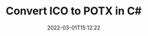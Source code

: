 ---
############################# Static ############################
layout: "auto-gen-conversion"
date: 2022-03-01T15:12:22
draft: false
otherformats: bmp dcm emf emz gif ico jp2 jpeg jpg png pps ppsx ppt pptx psb psd svg svgz tga tif tiff webp wmf wmz
breadcrumb: ICO to POTX in C#

############################# Head ############################
head_title: "ICO to POTX Converter in C#"
head_description: "Convert ICO to POTX in .NET using a few lines of code. Use the GroupDocs Document Conversion API to convert over 160 file formats."

############################# Header ############################
title: "Convert ICO to POTX in C#"
description: "ICO to POTX conversion with a few lines of .NET code"
bg_image: "https://cms.admin.containerize.com/templates/aspose/App_Themes/V3/images/bg/header1.png"
bg_overlay: false
button:
    enable: true

############################# SubMenu ############################
submenu:
    enable: true

    left:
        img_alt: "GroupDocs.Conversion for .NET"
        image: "https://cms.admin.containerize.com/templates/groupdocs/images/product-logos/90x90-noborder/groupdocs-conversion-net.png"
        product: "GroupDocs.Conversion"
        platform: ".NET"

    

############################# About ############################
about:
    enable: true
    title: "About GroupDocs.Conversion для .NET API"
    content: |
        [GroupDocs.Conversion for .NET](https://products.groupdocs.com/conversion/net/) can be used to convert Microsoft Word, Excel, PowerPoint, PDF, Visio and other formats. GroupDocs.Conversion is a standalone API that is suitable for back-end and internal systems where high performance is required. It does not depend on any software such as Microsoft or Open Office.
    

overview:
    enable: true
    content: |
        Convert your ICO files to POTX in .NET easily. You can use just a couple of C# code lines in any platform of your choice like - Windows, Linux, macOS.
        You can try ICO to POTX conversion for free and evaluate conversion results quality.
        Along with simple file conversion scenarios you can try more advanced options for loading source ICO file and for saving output POTX result. 
        
        For example, for the source ICO file you may use the following load options:

        * auto-detect file format;
        * specify password for protected files (if file format supports it);
        * replace missing fonts to preserve document appearance.
        
        There are also advanced convert options for the POTX file:

        * convert specific document page or page range;
        * add a watermark to the converted POTX file.

        Once conversion is completed you can save your POTX file to the local file path or any third-party storage like FTP, Amazon S3, Google Drive, Dropbox etc.
        Please note - to convert ICO to POTX there is no need for any additional software installed - like MS Office, Open Office, Adobe Acrobat Reader etc. 


############################# Steps ############################
steps:
    enable: true
    title_left: "Steps to convert ICO to POTX in C#"
    content_left: |
        [GroupDocs.Conversion](https://products.groupdocs.com/conversion/net/) makes it easy for developers to convert a ICO file to POTX with a few lines of code.

        * Create an instance of the Converter class and provide the file ICO with the full path
        * Create and set ConvertOptions for POTX type.
        * Call the Converter.Convert method and pass the full path and format (POTX) as a parameter
        
    title_right: "System Requirements"
    content_right: |
        Basic conversion with GroupDocs.Conversion for .NET can be done in just a few simple steps. Our APIs are supported on all major platforms and operating systems. Before executing the code below, make sure you have the following prerequisites installed on your system.

        * Operating systems: Microsoft Windows, Linux, MacOS
        * Development environments: Microsoft Visual Studio, Xamarin, MonoDevelop
        * Frameworks: .NET Framework, .NET Standard, .NET Core, Mono
        * Get the latest GroupDocs.Conversion for .NET from [Nuget](https://www.nuget.org/packages/groupdocs.conversion)
        
    code: |
        ```cs
        // Load ICO file
        var converter = new GroupDocs.Conversion.Converter("template.ico");
        // Set conversion parameters for POTX format
        var convertOptions = converter.GetPossibleConversions()["potx"].ConvertOptions;
        // Convert to POTX format
        converter.Convert("output.potx", convertOptions);        
        ```
        
demos:
    enable: true
    title: "ICO to POTX Live Demo"
    content: |
       Convert ICO to POTX now by visiting the [GroupDocs.Conversion App](https://products.groupdocs.app/conversion/family) website. Online demo has the following advantages
          

more_formats:
    enable: true
    title: "Other supported transformations ICO"
    content: "You can also convert ICO to many other file formats. Please see the list below."
       
       
back_to_top:
    enable: true
---
